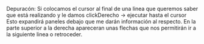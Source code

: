 <p>
Depuracón:
Si colocamos el cursor al final de una linea que queremos
saber que está realizando y le damos clickDerecho -> ejecutar hasta el cursor
Esto expandirá paneles debajo que me darán información al respecto.
En la parte superior a la derecha apareceran unas flechas que nos permitirán
ir a la siguiente linea o retroceder.
</p>
